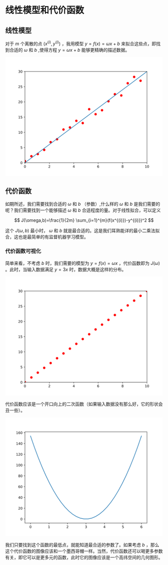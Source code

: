 # 线性模型和代价函数

## 线性模型

对于 $m$ 个离散的点 $(x^{(i)},y^{(i)})$ ，我用模型 $y=f(x)=\omega x+b$ 来拟合这些点，即找到合适的 $\omega$ 和 $b$ ,使得方程 $y=\omega x+b$ 能够更精确的描述数据。

![](图片/1.svg)

## 代价函数

如期所述，我们需要找到合适的 $\omega$ 和 $b$ （参数）,什么样的 $\omega$ 和 $b$ 是我们需要的呢？我们需要找到一个能够描述 $\omega$ 和 $b$ 合适程度的量。对于线性拟合，可以定义

$$
J(\omega,b)=\frac{1}{2m} \sum_{i=1}^{m}(f(x^{(i)})-y^{(i)})^2
$$

这个 $J(\omega,b)$ 最小时， $\omega$ 和 $b$ 就是最合适的。这是我们耳熟能详的最小二乘法拟合，这也是最简单的有监督机器学习模型。

### 代价函数可视化

简单来看，不考虑 $b$ 时，我们需要的模型为 $y=f(x)=\omega x$ ，代价函数即为 $J(\omega)$ 。此时，当输入数据满足 $y=3 x$ 时，数据大概是这样的分布。

![](图片/2.svg)

代价函数应该是一个开口向上的二次函数（如果输入数据没有那么好，它的形状会丑一些）。

![](图片/3.svg)

我们只要找到这个函数的最低点，就能知道最合适的参数了。如果考虑 $b$ ，那么这个代价函数的图像应该和一个墨西哥帽一样。当然，代价函数还可以喝更多参数有关，即它可以是更多元的函数，此时它的图像应该是一个高纬空间的几何图形。
